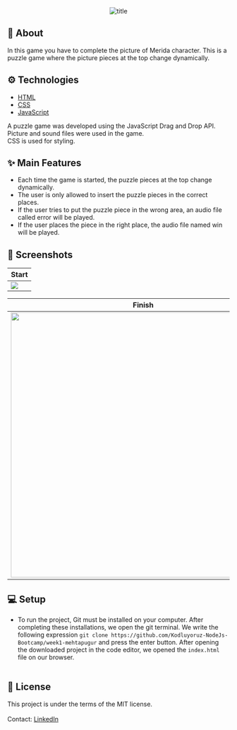 <div align="center">
  <img src="https://user-images.githubusercontent.com/24686636/147886590-3b750954-931c-4246-9945-975e1408d441.png" alt="title" />
</div>

## :calling: About
In this game you have to complete the picture of Merida character. This is a puzzle game where the picture pieces at the top change dynamically.

## :gear: Technologies

- [HTML](https://www.w3schools.com/html/)
- [CSS](https://www.w3schools.com/css/)
- [JavaScript](https://www.javascript.com/)

A puzzle game was developed using the JavaScript Drag and Drop API.<br/>
Picture and sound files were used in the game.<br/>
CSS is used for styling.
<br/>

## :sparkles: Main Features

  - Each time the game is started, the puzzle pieces at the top change dynamically.
  - The user is only allowed to insert the puzzle pieces in the correct places.
  - If the user tries to put the puzzle piece in the wrong area, an audio file called error will be played.
  - If the user places the piece in the right place, the audio file named win will be played.

## :camera_flash: Screenshots

| Start | 
| --- | 
| <img src="https://user-images.githubusercontent.com/24686636/147887007-5bfa427b-a168-4190-a432-636eb7b52ec3.png"> |

| Finish | 
| --- | 
| <img src="https://user-images.githubusercontent.com/24686636/147887046-46e0c707-5e0a-4866-ad45-5ca08b6fa305.png" width="600px"> |



## :computer: Setup
  
  - To run the project, Git must be installed on your computer. After completing these installations, we open the git terminal. We write the following expression ``git clone https://github.com/Kodluyoruz-NodeJs-Bootcamp/week1-mehtapugur`` and press the enter button. After opening the downloaded project in the code editor, we opened the `index.html ` file on our browser.<br/><br/>
 

## :memo: License
This project is under the terms of the MIT license.
<br/>
<br/>
Contact: [LinkedIn](https://www.linkedin.com/in/mehtapugur)

